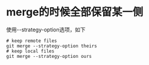 # merge的时候全部保留某一侧

使用--strategy-option选项，如下

```
# keep remote files
git merge --strategy-option theirs
# keep local files
git merge --strategy-option ours
```
